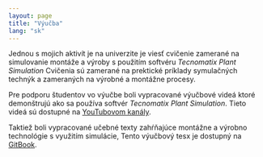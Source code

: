 ```yaml
---
layout: page
title: "Výučba"
lang: "sk"
---
```


Jednou s mojich aktivít je na univerzite je viesť cvičenie zamerané na simulovanie montáže a výroby s použitím softvéru *Tecnomatix Plant Simulation* Cvičenia sú zamerané na prektické príklady symulačných technýk a zameraných na výrobné a montážne procesy. 

Pre podporu študentov vo výučbe boli vypracované výučbové videá ktoré demonštrujú ako sa používa softvér *Tecnomatix Plant Simulation*. Tieto videá sú dostupné na [YouTubovom kanály](https://www.youtube.com/playlist?list=PLhlArjTkqa-8cQdzVz-SJvd4C9XmhhdGL).

Taktiež boli vypracované učebné texty zahŕňajúce montážne a výrobno technológie s využitím simulácie, Tento výučbový tesx je dostupný na [GitBook](http://stuba.gitbook.io/montaz).